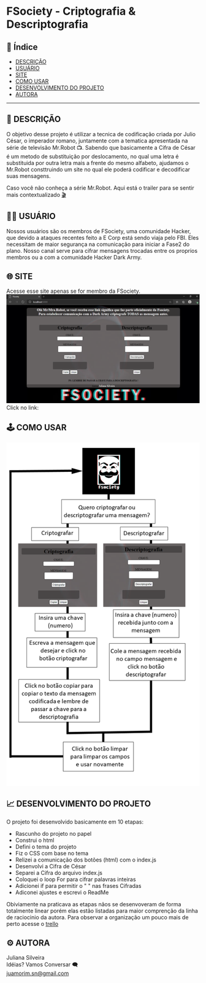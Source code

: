 # FSociety - Criptografia & Descriptografia 

## :open_file_folder: Índice 

* [DESCRIÇÃO](#1-DESCRIÇÃO)
* [USUÁRIO](#2-USUÁRIO)
* [SITE](#3-SITE)
* [COMO USAR](#4-COMO-USAR)
* [DESENVOLVIMENTO DO PROJETO](#5-DESENVOLVIMENTO-DO-PROJETO)
* [AUTORA](#6-AUTORA)

***

## :pushpin: DESCRIÇÃO

O objetivo desse projeto é utilizar a tecnica de codificação criada por Julio César, 
o imperador romano, juntamente com a tematica apresentada na série de televisão Mr.Robot :tv:.
Sabendo que basicamente a Cifra de César é um metodo de substituição por deslocamento,
no qual uma letra é substituida por outra letra mais a frente do mesmo alfabeto, ajudamos o 
Mr.Robot consttruindo um site no qual ele poderá codificar e decodificar suas mensagens.

Caso você não conheça a série Mr.Robot. Aqui está o trailer para se sentir mais contextualizado [:clapper:](https://www.youtube.com/watch?v=8qZYW_1hj2g)

## :man_technologist:	USUÁRIO

Nossos usuários são os membros de FSociety, uma comunidade Hacker, que devido
a ataques recentes feito a E Corp está sendo viaja pelo FBI. Eles necessitam 
de maior segurança na comunicação para iniciar a Fase2 do plano.
Nosso canal serve para cifrar mensagens trocadas entre os proprios membros 
ou a com a comunidade Hacker Dark Army.

## :globe_with_meridians: SITE

Acesse esse site apenas se for membro da FSociety.
<br>
![site](site.png)
<br>
Click no link:

## :joystick: COMO USAR
![comoUsar](comoUsar.png)

## :chart_with_upwards_trend: DESENVOLVIMENTO DO PROJETO

O projeto foi desenvolvido basicamente em 10 etapas:

*  Rascunho  do projeto no papel
*  Construi o html 
*  Defini o tema do projeto
*  Fiz o CSS com base no tema 
*  Relizei a comunicação dos botões (html)  com o index.js
*  Desenvolvi a Cifra de César
*  Separei a Cifra do arquivo index.js
*  Coloquei o loop For para cifrar palavras inteiras
*  Adicionei if para permitir o " " nas frases Cifradas
*  Adiconei ajustes e escrevi o ReadMe

Obiviamente na praticava as etapas nãos se desenvoveram de forma totalmente linear
porém elas estão listadas para maior comprenção da linha de raciocinio da autora. 
Para observar a organização um pouco mais de perto acesse o [trello](https://trello.com/b/k7W8ulFX)

## :gear: AUTORA

Juliana Silveira 
<br>
Idéias? Vamos Conversar :left_speech_bubble:
<br>
juamorim.sn@gmail.com 

